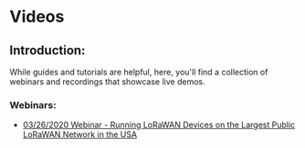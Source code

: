 # Videos

## Introduction:

While guides and tutorials are helpful, here, you'll find a collection of webinars and recordings that showcase live demos. 

### Webinars:

* [03/26/2020 Webinar - Running LoRaWAN Devices on the Largest Public LoRaWAN Network in the USA](03-26-2020-webinar.md)









